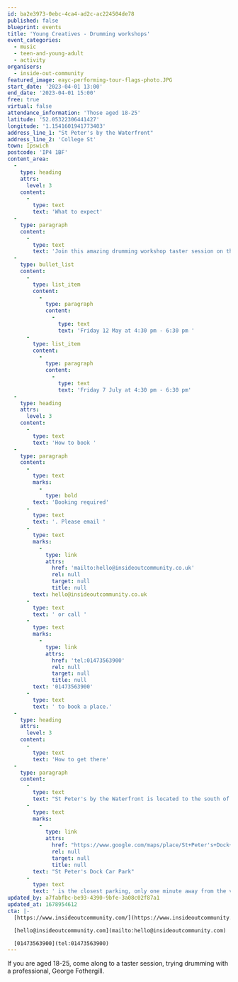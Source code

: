 ```yaml
---
id: ba2e3973-0ebc-4ca4-ad2c-ac224504de78
published: false
blueprint: events
title: 'Young Creatives - Drumming workshops'
event_categories:
  - music
  - teen-and-young-adult
  - activity
organisers:
  - inside-out-community
featured_image: eayc-performing-tour-flags-photo.JPG
start_date: '2023-04-01 13:00'
end_date: '2023-04-01 15:00'
free: true
virtual: false
attendance_information: 'Those aged 18-25'
latitude: '52.05322306441427'
longitude: '1.1541601941773403'
address_line_1: "St Peter's by the Waterfront"
address_line_2: 'College St'
town: Ipswich
postcode: 'IP4 1BF'
content_area:
  -
    type: heading
    attrs:
      level: 3
    content:
      -
        type: text
        text: 'What to expect'
  -
    type: paragraph
    content:
      -
        type: text
        text: 'Join this amazing drumming workshop taster session on the 1 April, run by the professional drummer George Fothergill. You will learn new music skills, meet like-minded people and have a lot of fun exploring drumming techniques. If you enjoy the taster session, why not come along to the other drumming workshops running on:'
  -
    type: bullet_list
    content:
      -
        type: list_item
        content:
          -
            type: paragraph
            content:
              -
                type: text
                text: 'Friday 12 May at 4:30 pm - 6:30 pm '
      -
        type: list_item
        content:
          -
            type: paragraph
            content:
              -
                type: text
                text: 'Friday 7 July at 4:30 pm - 6:30 pm'
  -
    type: heading
    attrs:
      level: 3
    content:
      -
        type: text
        text: 'How to book '
  -
    type: paragraph
    content:
      -
        type: text
        marks:
          -
            type: bold
        text: 'Booking required'
      -
        type: text
        text: '. Please email '
      -
        type: text
        marks:
          -
            type: link
            attrs:
              href: 'mailto:hello@insideoutcommunity.co.uk'
              rel: null
              target: null
              title: null
        text: hello@insideoutcommunity.co.uk
      -
        type: text
        text: ' or call '
      -
        type: text
        marks:
          -
            type: link
            attrs:
              href: 'tel:01473563900'
              rel: null
              target: null
              title: null
        text: '01473563900'
      -
        type: text
        text: ' to book a place.'
  -
    type: heading
    attrs:
      level: 3
    content:
      -
        type: text
        text: 'How to get there'
  -
    type: paragraph
    content:
      -
        type: text
        text: "St Peter's by the Waterfront is located to the south of the town centre, about 10-15 minutes walk from the Tower Ramparts and Old Cattle Market Bus Stations and about 15 minutes from the Ipswich Rail Station. If you are travelling by car, "
      -
        type: text
        marks:
          -
            type: link
            attrs:
              href: "https://www.google.com/maps/place/St+Peter's+Dock+Car+Park/@52.0527621,1.1528438,18z/data=!4m6!3m5!1s0x47d9a02ebd54c7a1:0xeb0a43216f8c400b!8m2!3d52.0523796!4d1.1539305!16s%2Fg%2F11g9q64x5g"
              rel: null
              target: null
              title: null
        text: "St Peter's Dock Car Park"
      -
        type: text
        text: ' is the closest parking, only one minute away from the venue. '
updated_by: a7fabfbc-be93-4390-9bfe-3a08c02f87a1
updated_at: 1678954612
cta: |-
  [https://www.insideoutcommunity.com/](https://www.insideoutcommunity.com/)

  [hello@insideoutcommunity.com](mailto:hello@insideoutcommunity.com)

  [01473563900](tel:01473563900)
---
```

If you are aged 18-25, come along to a taster session, trying drumming with a professional, George Fothergill.